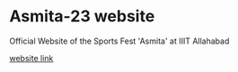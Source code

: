 # Asmita-23 website
Official Website of the Sports Fest 'Asmita' at IIIT Allahabad

[website link](https://asmitaiiita.github.io/asmita-2021-website)
